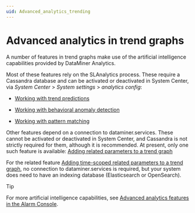 ```yaml
---
uid: Advanced_analytics_trending
---
```


# Advanced analytics in trend graphs

A number of features in trend graphs make use of the artificial intelligence capabilities provided by DataMiner Analytics.

Most of these features rely on the SLAnalytics process. These require a Cassandra database and can be activated or deactivated in System Center, via *System Center* > *System settings* > *analytics config*:

- [Working with trend predictions](xref:Working_with_trend_predictions)

- [Working with behavioral anomaly detection](xref:Working_with_behavioral_anomaly_detection)

- [Working with pattern matching](xref:Working_with_pattern_matching)

Other features depend on a connection to dataminer.services. These cannot be activated or deactivated in System Center, and Cassandra is not strictly required for them, although it is recommended. At present, only one such feature is available: [Adding related parameters to a trend graph](xref:Adding_related_parameters_to_a_trend_graph)

For the related feature [Adding time-scoped related parameters to a trend graph](xref:Adding_time_scoped_related_parameters_to_a_trend_graph), no connection to dataminer.services is required, but your system does need to have an indexing database (Elasticsearch or OpenSearch).

> [!TIP]
> For more artificial intelligence capabilities, see [Advanced analytics features in the Alarm Console](xref:Advanced_analytics_features_in_the_Alarm_Console).
